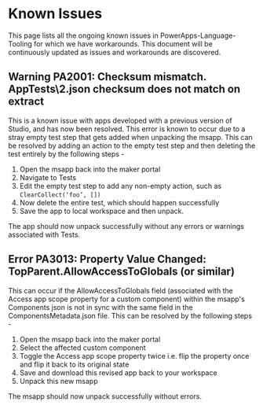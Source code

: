 # Known Issues

This page lists all the ongoing known issues in PowerApps-Language-Tooling for which we have workarounds. This document will be continuously updated as issues and workarounds are discovered.

## Warning PA2001: Checksum mismatch. AppTests\2.json checksum does not match on extract

This is a known issue with apps developed with a previous version of Studio, and has now been resolved. This error is known to occur due to a stray empty test step that gets added when unpacking the msapp. This can be resolved by adding an action to the empty test step and then deleting the test entirely by the following steps -

1. Open the msapp back into the maker portal
2. Navigate to Tests
3. Edit the empty test step to add any non-empty action, such as `ClearCollect(‘foo’, [])`
4. Now delete the entire test, which should happen successfully
5. Save the app to local workspace and then unpack.

The app should now unpack successfully without any errors or warnings associated with Tests.

## Error PA3013: Property Value Changed: TopParent.AllowAccessToGlobals (or similar)

This can occur if the AllowAccessToGlobals field (associated with the Access app scope property for a custom component) within the msapp's Components json is not in sync with the same field in the ComponentsMetadata.json file. This can be resolved by the following steps -

1. Open the msapp back into the maker portal
2. Select the affected custom component
3. Toggle the Access app scope property twice i.e. flip the property once and flip it back to its original state
4. Save and download this revised app back to your workspace
5. Unpack this new msapp

The msapp should now unpack successfully without errors.
